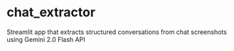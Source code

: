 # chat_extractor
Streamlit app that extracts structured conversations from chat screenshots using Gemini 2.0 Flash API
